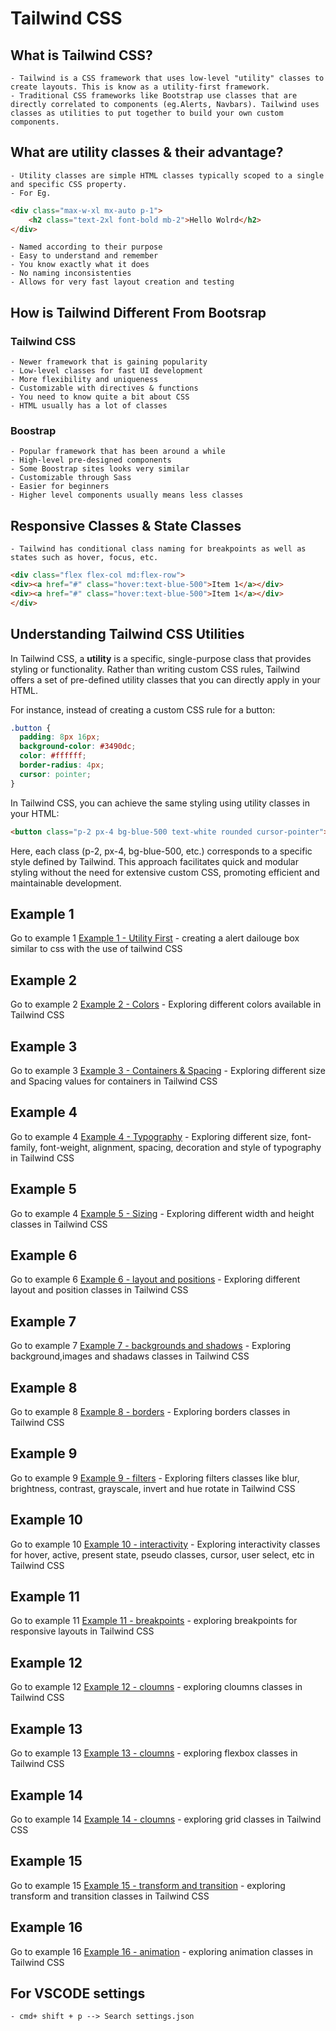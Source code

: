 # Tailwind CSS

## What is Tailwind CSS?

    - Tailwind is a CSS framework that uses low-level "utility" classes to create layouts. This is know as a utility-first framework.
    - Traditional CSS frameworks like Bootstrap use classes that are directly correlated to components (eg.Alerts, Navbars). Tailwind uses classes as utilities to put together to build your own custom components.

## What are utility classes & their advantage?

    - Utility classes are simple HTML classes typically scoped to a single and specific CSS property.
    - For Eg.

```html
<div class="max-w-xl mx-auto p-1">
    <h2 class="text-2xl font-bold mb-2">Hello Wolrd</h2>
</div>
```

    - Named according to their purpose 
    - Easy to understand and remember
    - You know exactly what it does
    - No naming inconsistenties
    - Allows for very fast layout creation and testing

## How is Tailwind Different From Bootsrap

### Tailwind CSS
    - Newer framework that is gaining popularity 
    - Low-level classes for fast UI development
    - More flexibility and uniqueness
    - Customizable with directives & functions 
    - You need to know quite a bit about CSS
    - HTML usually has a lot of classes

### Boostrap 
    - Popular framework that has been around a while
    - High-level pre-designed components 
    - Some Boostrap sites looks very similar 
    - Customizable through Sass
    - Easier for beginners
    - Higher level components usually means less classes

## Responsive Classes & State Classes 
    - Tailwind has conditional class naming for breakpoints as well as states such as hover, focus, etc.

```html
<div class="flex flex-col md:flex-row">
<div><a href="#" class="hover:text-blue-500">Item 1</a></div> 
<div><a href="#" class="hover:text-blue-500">Item 1</a></div> 
</div>
```



## Understanding Tailwind CSS Utilities

In Tailwind CSS, a **utility** is a specific, single-purpose class that provides styling or functionality. Rather than writing custom CSS rules, Tailwind offers a set of pre-defined utility classes that you can directly apply in your HTML.

For instance, instead of creating a custom CSS rule for a button:

```css
.button {
  padding: 8px 16px;
  background-color: #3490dc;
  color: #ffffff;
  border-radius: 4px;
  cursor: pointer;
}
```
In Tailwind CSS, you can achieve the same styling using utility classes in your HTML:

```html
<button class="p-2 px-4 bg-blue-500 text-white rounded cursor-pointer">Click me</button>
```

Here, each class (p-2, px-4, bg-blue-500, etc.) corresponds to a specific style defined by Tailwind. This approach facilitates quick and modular styling without the need for extensive custom CSS, promoting efficient and maintainable development.


## Example 1
Go to example 1 [Example 1 - Utility First](01-utility-first/index.html)
    - creating a alert dailouge box similar to css with the use of tailwind CSS


## Example 2
Go to example 2 [Example 2 - Colors](02-colors/index.html)
    - Exploring different colors available in Tailwind CSS

## Example 3
Go to example 3 [Example 3 - Containers & Spacing](03-container-spacing/index.html)
    - Exploring different size and Spacing values for containers in Tailwind CSS

## Example 4
Go to example 4 [Example 4 - Typography](04-typography/index.html)
    - Exploring different size, font-family, font-weight, alignment, spacing, decoration and style of typography in Tailwind CSS

## Example 5
Go to example 4 [Example 5 - Sizing](05-sizing/index.html)
    - Exploring different width and height classes in Tailwind CSS

## Example 6
Go to example 6 [Example 6 - layout and positions](06-layout-position/index.html)
    - Exploring different layout and position classes in Tailwind CSS

## Example 7
Go to example 7 [Example 7 - backgrounds and shadows](07-backgrounds-shadows/index.html)
    - Exploring background,images and shadaws classes in Tailwind CSS

## Example 8
Go to example 8 [Example 8 - borders](08-borders/index.html)
    - Exploring borders classes in Tailwind CSS

## Example 9
Go to example 9 [Example 9 - filters](09-filters/index.html)
    - Exploring filters classes like blur, brightness, contrast, grayscale, invert and hue rotate in Tailwind CSS

## Example 10
Go to example 10 [Example 10 - interactivity](10-interactivity/index.html)
    - Exploring interactivity classes for hover, active, present state, pseudo classes, cursor, user select, etc in Tailwind CSS

## Example 11
Go to example 11 [Example 11 - breakpoints](11-breakpoints/index.html)
    - exploring breakpoints for responsive layouts in Tailwind CSS

## Example 12
Go to example 12 [Example 12 - cloumns](12-columns/index.html)
    - exploring cloumns classes in Tailwind CSS

## Example 13
Go to example 13 [Example 13 - cloumns](13-flex/index.html)
    - exploring flexbox classes in Tailwind CSS

## Example 14
Go to example 14 [Example 14 - cloumns](14-grid/index.html)
    - exploring grid classes in Tailwind CSS

## Example 15
Go to example 15 [Example 15 - transform and transition](15-transform-transition/index.html)
    - exploring transform and transition classes in Tailwind CSS

## Example 16
Go to example 16 [Example 16 - animation](16-animation/index.html)
    - exploring animation classes in Tailwind CSS

## For VSCODE settings
    - cmd+ shift + p --> Search settings.json 